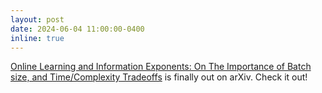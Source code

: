 ```yaml
---
layout: post
date: 2024-06-04 11:00:00-0400
inline: true
---
```


[Online Learning and Information Exponents: On The Importance of Batch size, and Time/Complexity Tradeoffs](https://arxiv.org/abs/2406.02157) is finally out on arXiv. Check it out!
